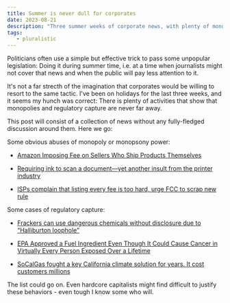 ```yaml
---
title: Summer is never dull for corporates
date: 2023-08-21
description: "Three summer weeks of corporate news, with plenty of monopolies and regulatory capture going on"
tags:
   - pluralistic
---
```


Politicians often use a simple but effective trick to pass some unpopular legislation: Doing it during summer time, i.e. at a time when journalists might not cover that news and when the public will pay less attention to it. 

It's not a far strecth of the imagination that corporates would be willing to resort to the same tactic. 
I've been on holidays for the last three weeks, and it seems my hunch was correct: There is plenty of activities that show that monopolies and regulatory capture are never far away.

This post will consist of a collection of news without any fully-fledged discussion around them. 
Here we go:

Some obvious abuses of monopoly or monopsony power:

- [Amazon Imposing Fee on Sellers Who Ship Products Themselves](https://www.bloomberg.com/news/articles/2023-08-16/amazon-is-imposing-fee-on-sellers-who-ship-products-themselves#xj4y7vzkg)

- [Requiring ink to scan a document—yet another insult from the printer industry](https://arstechnica.com/gadgets/2023/08/the-printers-that-require-ink-to-scan-and-fax/)

- [ISPs complain that listing every fee is too hard, urge FCC to scrap new rule](https://arstechnica.com/tech-policy/2023/08/isps-complain-that-listing-every-fee-is-too-hard-urge-fcc-to-scrap-new-rule/)

Some cases of regulatory capture:

- [Frackers can use dangerous chemicals without disclosure due to “Halliburton loophole”](https://insideclimatenews.org/news/04082023/halliburton-loophole-fracking-pennsylvania/)

- [EPA Approved a Fuel Ingredient Even Though It Could Cause Cancer in Virtually Every Person Exposed Over a Lifetime](https://www.propublica.org/article/epa-approved-chevron-fuel-ingredient-cancer-risk-plastics-biofuel)

- [SoCalGas fought a key California climate solution for years. It cost customers millions](https://www.sacbee.com/news/politics-government/capitol-alert/article277266828.html)

The list could go on. Even hardcore capitalists might find difficult to justify these behaviors - even tough I know some who will.
